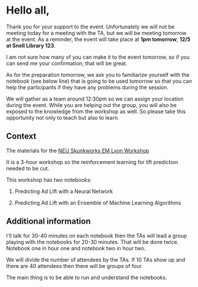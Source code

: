 # Hello all,

Thank you for your support to the event. Unfortunately we will not be meeting today for a meeting with the TA, but we will be meeting tomorrow at the event. As a reminder, the event will take place at **1pm tomorrow**, **12/5 at Snell Library 123**.

I am not sure how many of you can make it to the event tomorrow, so if you can send me your confirmation, that will be great.

As for the preparation tomorrow, we ask you to familiarize yourself with the notebook (see below line) that is going to be used tomorrow so that you can help the participants if they have any problems during the session.

We will gather as a team around 12:30pm so we can assign your location during the event. While you are helping out the group, you will also be exposed to the knowledge from the workshop as well. So please take this opportunity not only to teach but also to learn.

## Context

The materials for the [NEU Skunkworks EM Lyon Workshop](https://github.com/nikbearbrown/NEU_Skunkworks_EM_Lyon)

It is a 3-hour workshop so the reinforcement learning for lift prediction needed to be cut.

This workshop has two notebooks:

1. Predicting Ad Lift with a Neural Network

2. Predicting Ad Lift with an Ensemble of Machine Learning Algorithms

## Additional information

I'll talk for 30-40 minutes on each notebook then the TAs will lead a group playing with the notebooks for 20-30 minutes. That will be done twice.  Notebook one in hour one and notebook two in hour two.

We will divide the number of attendees by the TAs. If 10 TAs show up and there are 40 attendees then there will be groups of four.

The main thing is to be able to run and understand the notebooks.
